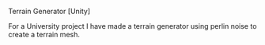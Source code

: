 Terrain Generator [Unity]

For a University project I have made a terrain generator using perlin noise to create a terrain mesh.
